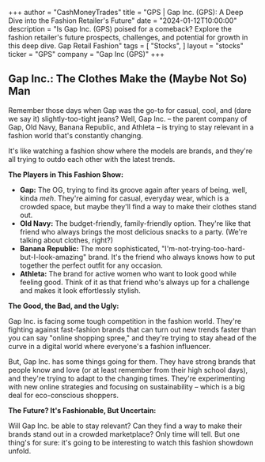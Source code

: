 +++
author = "CashMoneyTrades"
title = "GPS |  Gap Inc. (GPS):  A Deep Dive into the Fashion Retailer's Future"
date = "2024-01-12T10:00:00"
description = "Is Gap Inc. (GPS) poised for a comeback? Explore the fashion retailer's future prospects, challenges, and potential for growth in this deep dive. Gap Retail Fashion"
tags = [
"Stocks",
]
layout = "stocks"
ticker = "GPS"
company = "Gap Inc (GPS)"
+++
        


## Gap Inc.:  The Clothes Make the (Maybe Not So) Man

Remember those days when Gap was the go-to for casual, cool, and (dare we say it) slightly-too-tight jeans? Well, Gap Inc. – the parent company of Gap, Old Navy, Banana Republic, and Athleta – is trying to stay relevant in a fashion world that's constantly changing. 

It's like watching a fashion show where the models are brands, and they're all trying to outdo each other with the latest trends.  

**The Players in This Fashion Show:**

* **Gap:** The OG, trying to find its groove again after years of being, well, kinda *meh*. They're aiming for casual, everyday wear, which is a crowded space, but maybe they'll find a way to make their clothes stand out. 
* **Old Navy:** The budget-friendly, family-friendly option.  They're like that friend who always brings the most delicious snacks to a party. (We're talking about clothes, right?)
* **Banana Republic:**  The more sophisticated, "I'm-not-trying-too-hard-but-I-look-amazing" brand. It's the friend who always knows how to put together the perfect outfit for any occasion. 
* **Athleta:** The brand for active women who want to look good while feeling good.  Think of it as that friend who's always up for a challenge and makes it look effortlessly stylish. 

**The Good, the Bad, and the Ugly:**

Gap Inc. is facing some tough competition in the fashion world.  They're fighting against fast-fashion brands that can turn out new trends faster than you can say "online shopping spree," and they're trying to stay ahead of the curve in a digital world where everyone's a fashion influencer. 

But, Gap Inc. has some things going for them. They have strong brands that people know and love (or at least remember from their high school days), and they're trying to adapt to the changing times. They're experimenting with new online strategies and focusing on sustainability – which is a big deal for eco-conscious shoppers.

**The Future? It's Fashionable, But Uncertain:**

Will Gap Inc. be able to stay relevant? Can they find a way to make their brands stand out in a crowded marketplace?  Only time will tell. But one thing's for sure: it's going to be interesting to watch this fashion showdown unfold. 

        